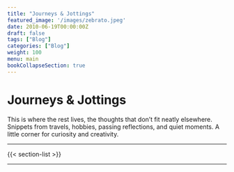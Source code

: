 ```yaml
---
title: "Journeys & Jottings"
featured_image: '/images/zebrato.jpeg'
date: 2010-06-19T00:00:00Z
draft: false
tags: ["Blog"]
categories: ["Blog"]
weight: 100
menu: main
bookCollapseSection: true
---
```


# Journeys & Jottings

This is where the rest lives, the thoughts that don’t fit neatly elsewhere.
Snippets from travels, hobbies, passing reflections, and quiet moments.
A little corner for curiosity and creativity.

---

{{< section-list >}}

---

